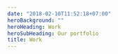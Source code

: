 ```yaml
---
date: "2018-02-10T11:52:18+07:00"
heroBackground: ""
heroHeading: Work
heroSubHeading: Our portfolio
title: Work
---
```

